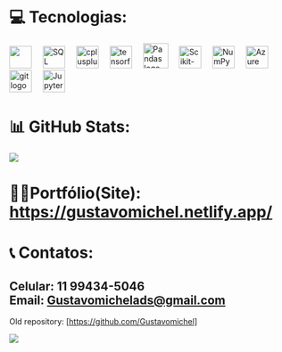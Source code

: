 # 💻 Tecnologias:
<div align="left">
  <img src="https://cdn.jsdelivr.net/gh/devicons/devicon@latest/icons/python/python-original.svg" height="40" />  
  <img width="12" />
  <img src="https://cdn.jsdelivr.net/gh/devicons/devicon@latest/icons/azuresqldatabase/azuresqldatabase-original.svg" height="40" alt="SQL logo"/>
  <img width="12" />
  <img src="https://skillicons.dev/icons?i=cpp" height="40" alt="cplusplus logo"/>
  <img width="12" />
  <img src="https://cdn.jsdelivr.net/gh/devicons/devicon/icons/tensorflow/tensorflow-original.svg" height="40" alt="tensorflow logo"/>
  <img width="12" />
  <img src="https://cdn.jsdelivr.net/gh/devicons/devicon@latest/icons/pandas/pandas-original-wordmark.svg" height="45" alt="Pandas logo"/>
  <img width="12" />
  <img src="https://cdn.jsdelivr.net/gh/devicons/devicon@latest/icons/scikitlearn/scikitlearn-original.svg" height="40" alt="Scikit-learn logo"/>
  <img width="12" />
  <img src="https://cdn.jsdelivr.net/gh/devicons/devicon@latest/icons/numpy/numpy-plain.svg" height="40" alt="NumPy logo" />
  <img width="12" />
  <img src="https://cdn.jsdelivr.net/gh/devicons/devicon@latest/icons/azure/azure-original.svg" height="40" alt="Azure logo"/>
  <img width="12" />
  <img src="https://cdn.jsdelivr.net/gh/devicons/devicon/icons/git/git-original.svg" height="40" alt="git logo"/>
  <img width="12" />
  <img src="https://cdn.jsdelivr.net/gh/devicons/devicon@latest/icons/jupyter/jupyter-original-wordmark.svg" height="40" alt="Jupyter logo"  /> 
  <img width="12" />
<!--   <img src=https://img.shields.io/badge/Kaggle-035a7d?style=for-the-badge&logo=kaggle&logoColor=white" height="30" alt="kaggle logo"  /> -->
</div>

# 📊 GitHub Stats:
![](https://github-readme-stats.vercel.app/api/top-langs/?username=Gustavo-michel&theme=dracula&hide_border=false&include_all_commits=false&count_private=false&layout=compact)

# 👨‍💻Portfólio(Site): https://gustavomichel.netlify.app/

# 📞 Contatos:
Celular: 11 99434-5046 <br>
Email: Gustavomichelads@gmail.com
---

Old repository: [https://github.com/Gustavomichel]

[![](https://visitcount.itsvg.in/api?id=Gustavo-michel&icon=0&color=12)](https://visitcount.itsvg.in)
